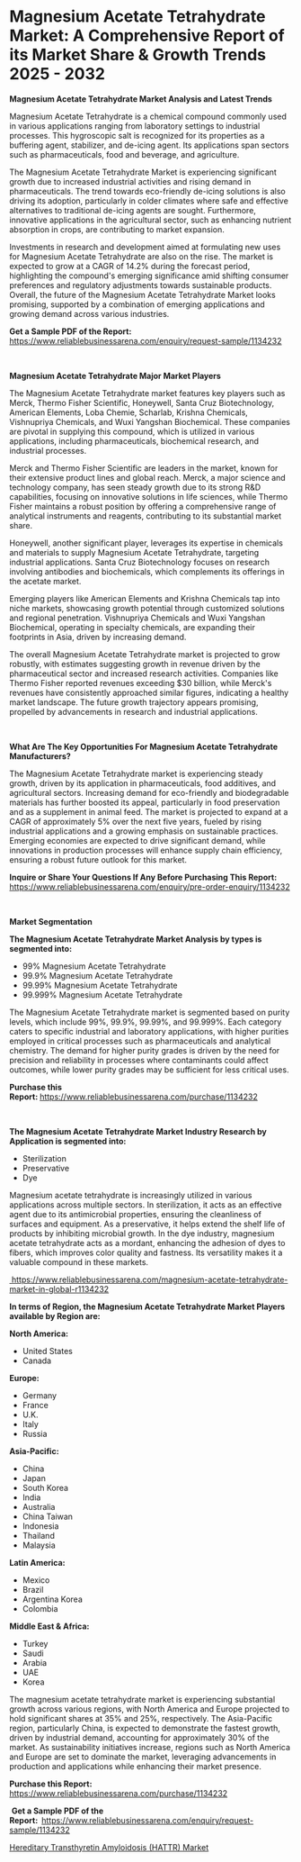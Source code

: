 <p><h1>Magnesium Acetate Tetrahydrate Market: A Comprehensive Report of its Market Share & Growth Trends 2025 - 2032</h1></p><p><strong>Magnesium Acetate Tetrahydrate Market Analysis and Latest Trends</strong></p>
<p><p>Magnesium Acetate Tetrahydrate is a chemical compound commonly used in various applications ranging from laboratory settings to industrial processes. This hygroscopic salt is recognized for its properties as a buffering agent, stabilizer, and de-icing agent. Its applications span sectors such as pharmaceuticals, food and beverage, and agriculture.</p><p>The Magnesium Acetate Tetrahydrate Market is experiencing significant growth due to increased industrial activities and rising demand in pharmaceuticals. The trend towards eco-friendly de-icing solutions is also driving its adoption, particularly in colder climates where safe and effective alternatives to traditional de-icing agents are sought. Furthermore, innovative applications in the agricultural sector, such as enhancing nutrient absorption in crops, are contributing to market expansion.</p><p>Investments in research and development aimed at formulating new uses for Magnesium Acetate Tetrahydrate are also on the rise. The market is expected to grow at a CAGR of 14.2% during the forecast period, highlighting the compound's emerging significance amid shifting consumer preferences and regulatory adjustments towards sustainable products. Overall, the future of the Magnesium Acetate Tetrahydrate Market looks promising, supported by a combination of emerging applications and growing demand across various industries.</p></p>
<p><strong>Get a Sample PDF of the Report:&nbsp;</strong> <a href="https://www.reliablebusinessarena.com/enquiry/request-sample/1134232?utm_campaign=3561&utm_medium=2&utm_source=Github&utm_content=ia&utm_term=25032025&utm_id=magnesium-acetate-tetrahydrate">https://www.reliablebusinessarena.com/enquiry/request-sample/1134232</a></p>
<p>&nbsp;</p>
<p><strong>Magnesium Acetate Tetrahydrate Major Market Players</strong></p>
<p><p>The Magnesium Acetate Tetrahydrate market features key players such as Merck, Thermo Fisher Scientific, Honeywell, Santa Cruz Biotechnology, American Elements, Loba Chemie, Scharlab, Krishna Chemicals, Vishnupriya Chemicals, and Wuxi Yangshan Biochemical. These companies are pivotal in supplying this compound, which is utilized in various applications, including pharmaceuticals, biochemical research, and industrial processes.</p><p>Merck and Thermo Fisher Scientific are leaders in the market, known for their extensive product lines and global reach. Merck, a major science and technology company, has seen steady growth due to its strong R&D capabilities, focusing on innovative solutions in life sciences, while Thermo Fisher maintains a robust position by offering a comprehensive range of analytical instruments and reagents, contributing to its substantial market share.</p><p>Honeywell, another significant player, leverages its expertise in chemicals and materials to supply Magnesium Acetate Tetrahydrate, targeting industrial applications. Santa Cruz Biotechnology focuses on research involving antibodies and biochemicals, which complements its offerings in the acetate market.</p><p>Emerging players like American Elements and Krishna Chemicals tap into niche markets, showcasing growth potential through customized solutions and regional penetration. Vishnupriya Chemicals and Wuxi Yangshan Biochemical, operating in specialty chemicals, are expanding their footprints in Asia, driven by increasing demand.</p><p>The overall Magnesium Acetate Tetrahydrate market is projected to grow robustly, with estimates suggesting growth in revenue driven by the pharmaceutical sector and increased research activities. Companies like Thermo Fisher reported revenues exceeding $30 billion, while Merck's revenues have consistently approached similar figures, indicating a healthy market landscape. The future growth trajectory appears promising, propelled by advancements in research and industrial applications.</p></p>
<p>&nbsp;</p>
<p><strong>What Are The Key Opportunities For Magnesium Acetate Tetrahydrate Manufacturers?</strong></p>
<p><p>The Magnesium Acetate Tetrahydrate market is experiencing steady growth, driven by its application in pharmaceuticals, food additives, and agricultural sectors. Increasing demand for eco-friendly and biodegradable materials has further boosted its appeal, particularly in food preservation and as a supplement in animal feed. The market is projected to expand at a CAGR of approximately 5% over the next five years, fueled by rising industrial applications and a growing emphasis on sustainable practices. Emerging economies are expected to drive significant demand, while innovations in production processes will enhance supply chain efficiency, ensuring a robust future outlook for this market.</p></p>
<p><strong>Inquire or Share Your Questions If Any Before Purchasing This Report:</strong> <a href="https://www.reliablebusinessarena.com/enquiry/pre-order-enquiry/1134232?utm_campaign=3561&utm_medium=2&utm_source=Github&utm_content=ia&utm_term=25032025&utm_id=magnesium-acetate-tetrahydrate">https://www.reliablebusinessarena.com/enquiry/pre-order-enquiry/1134232</a></p>
<p>&nbsp;</p>
<p><strong>Market Segmentation</strong></p>
<p><strong>The Magnesium Acetate Tetrahydrate Market Analysis by types is segmented into:</strong></p>
<p><ul><li>99% Magnesium Acetate Tetrahydrate</li><li>99.9% Magnesium Acetate Tetrahydrate</li><li>99.99% Magnesium Acetate Tetrahydrate</li><li>99.999% Magnesium Acetate Tetrahydrate</li></ul></p>
<p><p>The Magnesium Acetate Tetrahydrate market is segmented based on purity levels, which include 99%, 99.9%, 99.99%, and 99.999%. Each category caters to specific industrial and laboratory applications, with higher purities employed in critical processes such as pharmaceuticals and analytical chemistry. The demand for higher purity grades is driven by the need for precision and reliability in processes where contaminants could affect outcomes, while lower purity grades may be sufficient for less critical uses.</p></p>
<p><strong>Purchase this Report:&nbsp;</strong><a href="https://www.reliablebusinessarena.com/purchase/1134232?utm_campaign=3561&utm_medium=2&utm_source=Github&utm_content=ia&utm_term=25032025&utm_id=magnesium-acetate-tetrahydrate">https://www.reliablebusinessarena.com/purchase/1134232</a></p>
<p>&nbsp;</p>
<p><strong>The Magnesium Acetate Tetrahydrate Market Industry Research by Application is segmented into:</strong></p>
<p><ul><li>Sterilization</li><li>Preservative</li><li>Dye</li></ul></p>
<p><p>Magnesium acetate tetrahydrate is increasingly utilized in various applications across multiple sectors. In sterilization, it acts as an effective agent due to its antimicrobial properties, ensuring the cleanliness of surfaces and equipment. As a preservative, it helps extend the shelf life of products by inhibiting microbial growth. In the dye industry, magnesium acetate tetrahydrate acts as a mordant, enhancing the adhesion of dyes to fibers, which improves color quality and fastness. Its versatility makes it a valuable compound in these markets.</p></p>
<p><a href="https://www.reliablebusinessarena.com/magnesium-acetate-tetrahydrate-market-in-global-r1134232?utm_campaign=3561&utm_medium=2&utm_source=Github&utm_content=ia&utm_term=25032025&utm_id=magnesium-acetate-tetrahydrate">&nbsp;https://www.reliablebusinessarena.com/magnesium-acetate-tetrahydrate-market-in-global-r1134232</a></p>
<p><strong>In terms of Region, the Magnesium Acetate Tetrahydrate Market Players available by Region are:</strong></p>
<p>
    <p> <strong> North America: </strong>
        <ul>
            <li>United States</li>
            <li>Canada</li>
        </ul>
        </p> 
    <p> <strong> Europe: </strong>
        <ul>
            <li>Germany</li>
            <li>France</li>
            <li>U.K.</li>
            <li>Italy</li>
            <li>Russia</li>
        </ul>
        </p> 
    <p> <strong> Asia-Pacific: </strong>
        <ul>
            <li>China</li>
            <li>Japan</li>
            <li>South Korea</li>
            <li>India</li>
            <li>Australia</li>
            <li>China Taiwan</li>
            <li>Indonesia</li>
            <li>Thailand</li>
            <li>Malaysia</li>
        </ul>
        </p> 
    <p> <strong> Latin America: </strong>
        <ul>
            <li>Mexico</li>
            <li>Brazil</li>
            <li>Argentina Korea</li>
            <li>Colombia</li>
        </ul>
        </p> 
    <p> <strong> Middle East & Africa: </strong>
        <ul>
            <li>Turkey</li>
            <li>Saudi</li>
            <li>Arabia</li>
            <li>UAE</li>
            <li>Korea</li>
        </ul>
    </p>
    </p>
<p><p>The magnesium acetate tetrahydrate market is experiencing substantial growth across various regions, with North America and Europe projected to hold significant shares at 35% and 25%, respectively. The Asia-Pacific region, particularly China, is expected to demonstrate the fastest growth, driven by industrial demand, accounting for approximately 30% of the market. As sustainability initiatives increase, regions such as North America and Europe are set to dominate the market, leveraging advancements in production and applications while enhancing their market presence.</p></p>
<p><strong>Purchase this Report: </strong><a href="https://www.reliablebusinessarena.com/purchase/1134232?utm_campaign=3561&utm_medium=2&utm_source=Github&utm_content=ia&utm_term=25032025&utm_id=magnesium-acetate-tetrahydrate">https://www.reliablebusinessarena.com/purchase/1134232</a></p>
<p>&nbsp;<strong>Get a Sample PDF of the Report:&nbsp;&nbsp;</strong><a href="https://www.reliablebusinessarena.com/enquiry/request-sample/1134232?utm_campaign=3561&utm_medium=2&utm_source=Github&utm_content=ia&utm_term=25032025&utm_id=magnesium-acetate-tetrahydrate">https://www.reliablebusinessarena.com/enquiry/request-sample/1134232</a></p>
<p><strong></strong></p>
<p><p><a href="https://github.com/beyeagamizjp/Market-Research-Report-List-1/blob/main/hereditary-transthyretin-amyloidosis-hattr-market.md?utm_campaign=3561&utm_medium=2&utm_source=Github&utm_content=ia&utm_term=25032025&utm_id=magnesium-acetate-tetrahydrate">Hereditary Transthyretin Amyloidosis (HATTR) Market</a></p></p>